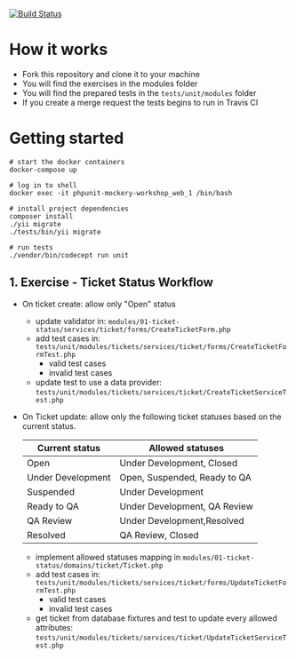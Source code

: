 [![Build Status](https://travis-ci.org/albertborsos/phpunit-mockery-workshop.svg?branch=master)](https://travis-ci.org/albertborsos/yii2-realworld-example-app)

# How it works

- Fork this repository and clone it to your machine
- You will find the exercises in the modules folder
- You will find the prepared tests in the `tests/unit/modules` folder
- If you create a merge request the tests begins to run in Travis CI

# Getting started

```
# start the docker containers
docker-compose up

# log in to shell
docker exec -it phpunit-mockery-workshop_web_1 /bin/bash

# install project dependencies
composer install
./yii migrate
./tests/bin/yii migrate

# run tests
./vendor/bin/codecept run unit
```

## 1. Exercise - Ticket Status Workflow

 - On ticket create: allow only "Open" status
    - update validator in: `modules/01-ticket-status/services/ticket/forms/CreateTicketForm.php`
    - add test cases in: `tests/unit/modules/tickets/services/ticket/forms/CreateTicketFormTest.php`
        - valid test cases
        - invalid test cases
    - update test to use a data provider: `tests/unit/modules/tickets/services/ticket/CreateTicketServiceTest.php`

 - On Ticket update: allow only the following ticket statuses based on the current status.
 
     | Current status | Allowed statuses |
     | -------------- | ---------------- |
     |Open|Under Development, Closed|
     |Under Development|Open, Suspended, Ready to QA|
     |Suspended|Under Development|
     |Ready to QA|Under Development, QA Review|
     |QA Review|Under Development,Resolved|
     |Resolved|QA Review, Closed|
 
    - implement allowed statuses mapping in `modules/01-ticket-status/domains/ticket/Ticket.php`
    - add test cases in: `tests/unit/modules/tickets/services/ticket/forms/UpdateTicketFormTest.php`
        - valid test cases
        - invalid test cases
    - get ticket from database fixtures and test to update every allowed attributes: `tests/unit/modules/tickets/services/ticket/UpdateTicketServiceTest.php` 
